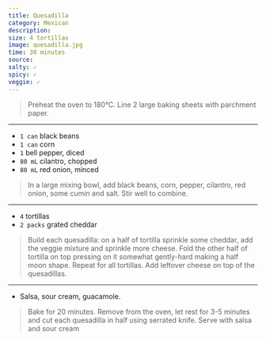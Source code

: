 ```yaml
---
title: Quesadilla
category: Mexican
description:
size: 4 tortillas
image: quesadilla.jpg
time: 30 minutes
source:
salty: ✓
spicy: ✓
veggie: ✓
---
```


> Preheat the oven to 180°C. Line 2 large baking sheets with parchment paper.

---

* `1 can` black beans
* `1 can` corn
* `1` bell pepper, diced
* `80 mL` cilantro, chopped
* `80 mL` red onion, minced


> In a large mixing bowl, add black beans, corn, pepper, cilantro, red onion, some cumin and salt. Stir well to combine.

---

* `4` tortillas
* `2 packs` grated cheddar

> Build each quesadilla: on a half of tortilla sprinkle some cheddar, add the veggie mixture and sprinkle more cheese. Fold the other half of tortilla on top pressing on it somewhat gently-hard making a half moon shape. Repeat for all tortillas. Add leftover cheese on top of the quesadillas.

---

* Salsa, sour cream, guacamole.

> Bake for 20 minutes. Remove from the oven, let rest for 3-5 minutes and cut each quesadilla in half using serrated knife. Serve with salsa and sour cream
